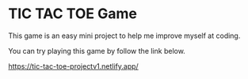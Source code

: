 # TIC TAC TOE Game

This game is an easy mini project to help me improve myself at coding.

You can try playing this game by follow the link below.

https://tic-tac-toe-projectv1.netlify.app/
